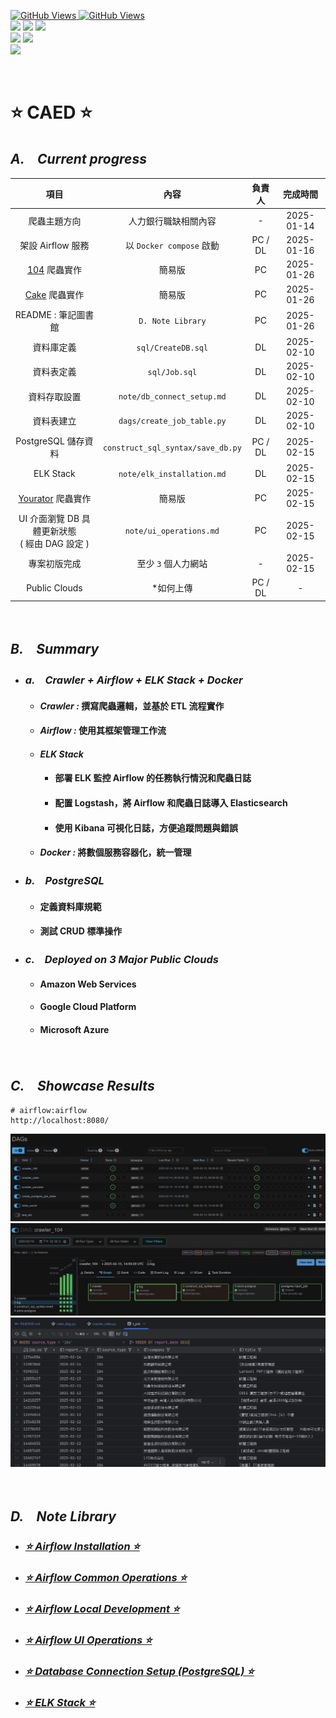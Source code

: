 <a href='https://github.com/dl-jack-123/CAED'><img alt='GitHub Views' src='https://views.whatilearened.today/views/github/dl-jack-123/CAED.svg'> 
<a href='https://github.com/dl-jack-123/CAED'><img alt='GitHub Views' src='https://img.shields.io/badge/dynamic/json?color=success&label=Clone&query=count_total&url=https://gist.githubusercontent.com/dl-jack-123/7b40f4b7a8ef0f41258dd5343a77e1a9/raw/CAED_clone.json&logo=github](https://github.com/Junwu0615/How-To-Use-Clone-Shields'> <br> 
[![](https://img.shields.io/badge/Project-Apache_Airflow-blue.svg?style=plastic)](https://github.com/dl-jack-123/CAED) 
[![](https://img.shields.io/badge/Project-Docker-blue.svg?style=plastic)](https://github.com/dl-jack-123/CAED) 
[![](https://img.shields.io/badge/Project-Crawler-blue.svg?style=plastic)](https://github.com/dl-jack-123/CAED) <br>
[![](https://img.shields.io/badge/Language-Python_3.12.0-blue.svg?style=plastic)](https://www.python.org/) 
[![](https://img.shields.io/badge/Operating_System-Windows_10-blue.svg?style=plastic)](https://www.microsoft.com/zh-tw/software-download/windows10) <br>
[![](https://img.shields.io/badge/Database-PostgreSQL-yellow.svg?style=plastic)](https://github.com/dl-jack-123/CAED) 

<br>

# ⭐ CAED ⭐
## *A.　Current progress*
| 項目 | 內容 | 負責人 | 完成時間 |
| :--: | :--: | :--: |:--:|
| 爬蟲主題方向 | 人力銀行職缺相關內容 | - | 2025-01-14 |
| 架設 Airflow 服務 | 以 `Docker compose` 啟動 | PC / DL | 2025-01-16 |
| [104](https://www.104.com.tw/) 爬蟲實作 | 簡易版 | PC | 2025-01-26 |
| [Cake](https://www.cake.me/) 爬蟲實作 | 簡易版 | PC | 2025-01-26 |
| README : 筆記圖書館 | `D. Note Library` | PC | 2025-01-26 |
| 資料庫定義 | `sql/CreateDB.sql` | DL | 2025-02-10 |
| 資料表定義 | `sql/Job.sql` | DL | 2025-02-10 |
| 資料存取設置 | `note/db_connect_setup.md` | DL | 2025-02-10 |
| 資料表建立 | `dags/create_job_table.py` | DL | 2025-02-10 |
| PostgreSQL 儲存資料 | `construct_sql_syntax/save_db.py` | PC / DL | 2025-02-15 |
| ELK Stack | `note/elk_installation.md` | DL | 2025-02-15 |
| [Yourator](https://www.yourator.co/) 爬蟲實作 | 簡易版 | PC | 2025-02-15 |
| UI 介面瀏覽 DB 具體更新狀態<br>( 經由 DAG 設定 ) | `note/ui_operations.md` | PC | 2025-02-15 |
| 專案初版完成 | 至少 `3` 個人力網站 | - | 2025-02-15 |
| Public Clouds | *如何上傳 | PC / DL | - |

<br>

## *B.　Summary*
- ### *a.　Crawler + Airflow + ELK Stack + Docker*
  - #### *Crawler :* 撰寫爬蟲邏輯，並基於 ETL 流程實作
  - #### *Airflow :* 使用其框架管理工作流
  - #### *ELK Stack*
    - #### 部署 ELK 監控 Airflow 的任務執行情況和爬蟲日誌
    - #### 配置 Logstash，將 Airflow 和爬蟲日誌導入 Elasticsearch
    - #### 使用 Kibana 可視化日誌，方便追蹤問題與錯誤
  - #### *Docker :* 將數個服務容器化，統一管理
- ### *b.　PostgreSQL*
  - #### 定義資料庫規範
  - #### 測試 CRUD 標準操作
- ### *c.　Deployed on 3 Major Public Clouds*
  - #### Amazon Web Services
  - #### Google Cloud Platform
  - #### Microsoft Azure

<br>

## *C.　Showcase Results*
```commandline
# airflow:airflow
http://localhost:8080/
```
![00.jpg](sample/home_00.jpg)
![01.jpg](sample/home_01.jpg)
![02.jpg](sample/home_02.jpg)

<br>

## *D.　Note Library*
-  ### [*⭐ Airflow Installation ⭐*](./note/installation.md)
-  ### [*⭐ Airflow Common Operations ⭐*](./note/common_operations.md)
-  ### [*⭐ Airflow Local Development ⭐*](./note/local_dev.md)
-  ### [*⭐ Airflow UI Operations ⭐*](./note/ui_operations.md)
-  ### [*⭐ Database Connection Setup (PostgreSQL) ⭐*](./note/db_connect_setup.md)
-  ### [*⭐ ELK Stack ⭐*](./note/elk_installation.md)